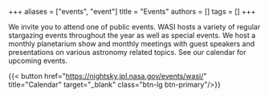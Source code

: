 +++
aliases = ["events", "event"]
title = "Events"
authors = []
tags = []
+++

We invite you to attend one of public events. WASI hosts a variety of regular stargazing events throughout the year as well as special events. We host a monthly planetarium show and monthly meetings with guest speakers and presentations on various astronomy related topics.  See our calendar for upcoming events.

{{< button href="https://nightsky.jpl.nasa.gov/events/wasi/" title="Calendar" target="_blank" class="btn-lg btn-primary"/>}}